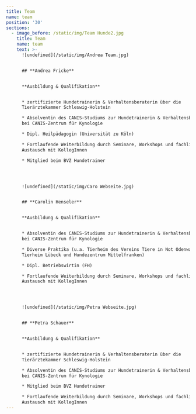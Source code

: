 ```yaml
---
title: Team
name: team
position: '30'
sections:
  - image_before: /static/img/Team Hunde2.jpg
    title: Team
    name: team
    text: >-
      ![undefined](/static/img/Andrea Team.jpg)


      ## **Andrea Fricke**


      **Ausbildung & Qualifikation**


      * zertifizierte Hundetrainerin & Verhaltensberaterin über die
      Tierärztekammer Schleswig-Holstein 

      * Absolventin des CANIS-Studiums zur Hundetrainerin & Verhaltensberaterin
      bei CANIS-Zentrum für Kynologie

      * Dipl. Heilpädagogin (Universität zu Köln)

      * Fortlaufende Weiterbildung durch Seminare, Workshops und fachlichen
      Austausch mit KollegInnen

      * Mitglied beim BVZ Hundetrainer




      ![undefined](/static/img/Caro Webseite.jpg)


      ## **Carolin Henseler**


      **Ausbildung & Qualifikation**


      * Absolventin des CANIS-Studiums zur Hundetrainerin & Verhaltensberaterin
      bei CANIS-Zentrum für Kynologie

      * Diverse Praktika (u.a. Tierheim des Vereins Tiere in Not Odenwald e. V.,
      Tierheim Lübeck und Hundezentrum Mittelfranken)

      * Dipl. Betriebswirtin (FH)

      * Fortlaufende Weiterbildung durch Seminare, Workshops und fachlichen
      Austausch mit KollegInnen




      ![undefined](/static/img/Petra Webseite.jpg)


      ## **Petra Schauer**


      **Ausbildung & Qualifikation**


      * zertifizierte Hundetrainerin & Verhaltensberaterin über die
      Tierärztekammer Schleswig-Holstein 

      * Absolventin des CANIS-Studiums zur Hundetrainerin & Verhaltensberaterin
      bei CANIS-Zentrum für Kynologie

      * Mitglied beim BVZ Hundetrainer

      * Fortlaufende Weiterbildung durch Seminare, Workshops und fachlichen
      Austausch mit KollegInnen
---
```


